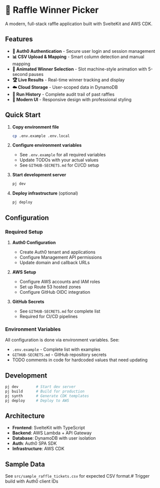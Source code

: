 # 🎰 Raffle Winner Picker

A modern, full-stack raffle application built with SvelteKit and AWS CDK.

## Features

- **🔐 Auth0 Authentication** - Secure user login and session management
- **📊 CSV Upload & Mapping** - Smart column detection and manual mapping
- **🎰 Animated Winner Selection** - Slot machine-style animation with 5-second pauses
- **🏆 Live Results** - Real-time winner tracking and display
- **☁️ Cloud Storage** - User-scoped data in DynamoDB
- **📅 Run History** - Complete audit trail of past raffles
- **🎨 Modern UI** - Responsive design with professional styling

## Quick Start

1. **Copy environment file**
   ```bash
   cp .env.example .env.local
   ```

2. **Configure environment variables**
   - See `.env.example` for all required variables
   - Update TODOs with your actual values
   - See `GITHUB-SECRETS.md` for CI/CD setup

3. **Start development server**
   ```bash
   pj dev
   ```

4. **Deploy infrastructure** (optional)
   ```bash
   pj deploy
   ```

## Configuration

### Required Setup

1. **Auth0 Configuration**
   - Create Auth0 tenant and applications
   - Configure Management API permissions
   - Update domain and callback URLs

2. **AWS Setup**
   - Configure AWS accounts and IAM roles
   - Set up Route 53 hosted zones
   - Configure GitHub OIDC integration

3. **GitHub Secrets**
   - See `GITHUB-SECRETS.md` for complete list
   - Required for CI/CD pipelines

### Environment Variables

All configuration is done via environment variables. See:
- `.env.example` - Complete list with examples
- `GITHUB-SECRETS.md` - GitHub repository secrets
- TODO comments in code for hardcoded values that need updating

## Development

```bash
pj dev        # Start dev server
pj build      # Build for production  
pj synth      # Generate CDK templates
pj deploy     # Deploy to AWS
```

## Architecture

- **Frontend**: SvelteKit with TypeScript
- **Backend**: AWS Lambda + API Gateway
- **Database**: DynamoDB with user isolation
- **Auth**: Auth0 SPA SDK
- **Infrastructure**: AWS CDK

## Sample Data

See `src/sample_raffle_tickets.csv` for expected CSV format.# Trigger build with Auth0 client IDs
